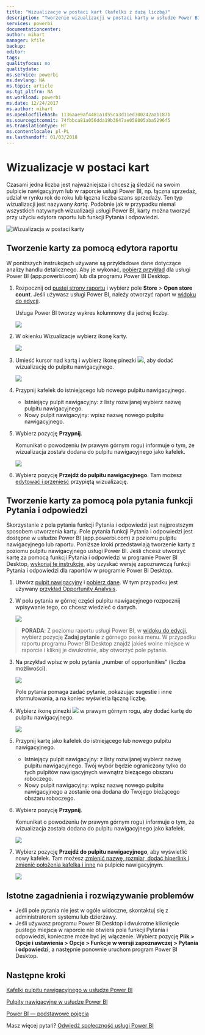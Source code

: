 ```yaml
---
title: "Wizualizacje w postaci kart (kafelki z dużą liczbą)"
description: "Tworzenie wizualizacji w postaci karty w usłudze Power BI"
services: powerbi
documentationcenter: 
author: mihart
manager: kfile
backup: 
editor: 
tags: 
qualityfocus: no
qualitydate: 
ms.service: powerbi
ms.devlang: NA
ms.topic: article
ms.tgt_pltfrm: NA
ms.workload: powerbi
ms.date: 12/24/2017
ms.author: mihart
ms.openlocfilehash: 1136aae9af4481a1d55ca3d11ed300242aab187b
ms.sourcegitcommit: 74fbbca81a056dda19b3647ae058005aba5296f5
ms.translationtype: HT
ms.contentlocale: pl-PL
ms.lasthandoff: 01/03/2018
---
```

# <a name="card-visualizations"></a>Wizualizacje w postaci kart
Czasami jedna liczba jest najważniejsza i chcesz ją śledzić na swoim pulpicie nawigacyjnym lub w raporcie usługi Power BI, np. łączna sprzedaż, udział w rynku rok do roku lub łączna liczba szans sprzedaży. Ten typ wizualizacji jest nazywany *kartą*. Podobnie jak w przypadku niemal wszystkich natywnych wizualizacji usługi Power BI, karty można tworzyć przy użyciu edytora raportu lub funkcji Pytania i odpowiedzi.

![Wizualizacja w postaci karty](media/power-bi-visualization-card/pbi_opptuntiescard.png)

## <a name="create-a-card-using-the-report-editor"></a>Tworzenie karty za pomocą edytora raportu
W poniższych instrukcjach używane są przykładowe dane dotyczące analizy handlu detalicznego. Aby je wykonać, [pobierz przykład](sample-datasets.md) dla usługi Power BI (app.powerbi.com) lub dla programu Power BI Desktop.   

1. Rozpocznij od [pustej strony raportu](power-bi-report-add-page.md) i wybierz pole **Store** \> **Open store count**. Jeśli używasz usługi Power BI, należy otworzyć raport w [widoku do edycji](service-interact-with-a-report-in-editing-view.md).

    Usługa Power BI tworzy wykres kolumnowy dla jednej liczby.

   ![](media/power-bi-visualization-card/pbi_rptnumbertilechart.png)
2. W okienku Wizualizacje wybierz ikonę karty.

   ![](media/power-bi-visualization-card/pbi_changechartcard.png)
6. Umieść kursor nad kartą i wybierz ikonę pinezki ![](media/power-bi-visualization-card/pbi_pintile.png), aby dodać wizualizację do pulpitu nawigacyjnego.

   ![](media/power-bi-visualization-card/power-bi-pin-icon.png)
7. Przypnij kafelek do istniejącego lub nowego pulpitu nawigacyjnego.

   * Istniejący pulpit nawigacyjny: z listy rozwijanej wybierz nazwę pulpitu nawigacyjnego.
   * Nowy pulpit nawigacyjny: wpisz nazwę nowego pulpitu nawigacyjnego.
8. Wybierz pozycję **Przypnij**.

   Komunikat o powodzeniu (w prawym górnym rogu) informuje o tym, że wizualizacja została dodana do pulpitu nawigacyjnego jako kafelek.

   ![](media/power-bi-visualization-card/power-bi-pin-success-message.png)
9. Wybierz pozycję **Przejdź do pulpitu nawigacyjnego**. Tam możesz [edytować i przenieść](service-dashboard-edit-tile.md) przypiętą wizualizację.


## <a name="create-a-card-from-the-qa-question-box"></a>Tworzenie karty za pomocą pola pytania funkcji Pytania i odpowiedzi
Skorzystanie z pola pytania funkcji Pytania i odpowiedzi jest najprostszym sposobem utworzenia karty. Pole pytania funkcji Pytania i odpowiedzi jest dostępne w usłudze Power BI (app.powerbi.com) z poziomu pulpitu nawigacyjnego lub raportu. Poniższe kroki przedstawiają tworzenie karty z poziomu pulpitu nawigacyjnego usługi Power BI. Jeśli chcesz utworzyć kartę za pomocą funkcji Pytania i odpowiedzi w programie Power BI Desktop, [wykonaj te instrukcje](https://powerbi.microsoft.com/en-us/blog/power-bi-desktop-december-feature-summary/#QandA), aby uzyskać wersję zapoznawczą funkcji Pytania i odpowiedzi dla raportów w programie Power BI Desktop.

1. Utwórz [pulpit nawigacyjny](service-dashboards.md) i [pobierz dane](service-get-data.md). W tym przypadku jest używany [przykład Opportunity Analysis](sample-opportunity-analysis.md).

1. W polu pytania w górnej części pulpitu nawigacyjnego rozpocznij wpisywanie tego, co chcesz wiedzieć o danych. 

   ![](media/power-bi-visualization-card/power-bi-q-and-a-box.png)

>**PORADA**: Z poziomu raportu usługi Power BI, w [widoku do edycji](service-reading-view-and-editing-view.md), wybierz pozycję **Zadaj pytanie** z górnego paska menu. W przypadku raportu programu Power BI Desktop znajdź jakieś wolne miejsce w raporcie i kliknij je dwukrotnie, aby otworzyć pole pytania.

3. Na przykład wpisz w polu pytania „number of opportunities” (liczba możliwości).

   ![](media/power-bi-visualization-card/power-bi-q-and-a.png)

   Pole pytania pomaga zadać pytanie, pokazując sugestie i inne sformułowania, a na koniec wyświetla łączną liczbę.  
4. Wybierz ikonę pinezki ![](media/power-bi-visualization-card/pbi_pintile.png) w prawym górnym rogu, aby dodać kartę do pulpitu nawigacyjnego.

   ![](media/power-bi-visualization-card/power-bi-pin.png)
5. Przypnij kartę jako kafelek do istniejącego lub nowego pulpitu nawigacyjnego.

   * Istniejący pulpit nawigacyjny: z listy rozwijanej wybierz nazwę pulpitu nawigacyjnego. Twój wybór będzie ograniczony tylko do tych pulpitów nawigacyjnych wewnątrz bieżącego obszaru roboczego.
   * Nowy pulpit nawigacyjny: wpisz nazwę nowego pulpitu nawigacyjnego a zostanie ona dodana do Twojego bieżącego obszaru roboczego.
6. Wybierz pozycję **Przypnij**.

   Komunikat o powodzeniu (w prawym górnym rogu) informuje o tym, że wizualizacja została dodana do pulpitu nawigacyjnego jako kafelek.  

   ![](media/power-bi-visualization-card/power-bi-success.png)
7. Wybierz pozycję **Przejdź do pulpitu nawigacyjnego**, aby wyświetlić nowy kafelek. Tam możesz [zmienić nazwę, rozmiar, dodać hiperlink i zmienić położenia kafelka i inne](service-dashboard-edit-tile.md) na pulpicie nawigacyjnym.

   ![](media/power-bi-visualization-card/power-bi-pinned.png)

## <a name="considerations-and-troubleshooting"></a>Istotne zagadnienia i rozwiązywanie problemów
- Jeśli pole pytania nie jest w ogóle widoczne, skontaktuj się z administratorem systemu lub dzierżawy.    
- Jeśli używasz programu Power BI Desktop i dwukrotne kliknięcie pustego miejsca w raporcie nie otwiera pola funkcji Pytania i odpowiedzi, konieczne może być jej włączenie.  Wybierz pozycję **Plik > Opcje i ustawienia > Opcje > Funkcje w wersji zapoznawczej > Pytania i odpowiedzi**, a następnie ponownie uruchom program Power BI Desktop.


## <a name="next-steps"></a>Następne kroki
[Kafelki pulpitu nawigacyjnego w usłudze Power BI](service-dashboard-tiles.md)

[Pulpity nawigacyjne w usłudze Power BI](service-dashboards.md)

[Power BI — podstawowe pojęcia](service-basic-concepts.md)

Masz więcej pytań? [Odwiedź społeczność usługi Power BI](http://community.powerbi.com/)
